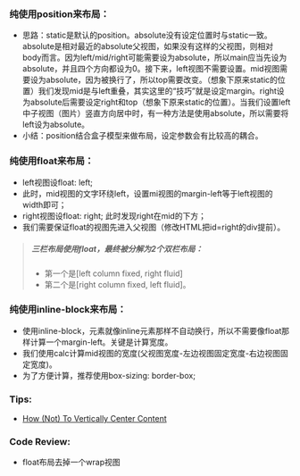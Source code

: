 

### 纯使用position来布局：

* 思路：static是默认的position。absolute没有设定位置时与static一致。absolute是相对最近的absolute父视图，如果没有这样的父视图，则相对body而言。因为left/mid/right可能需要设为absolute，所以main应当先设为absolute，并且四个方向都设为0。接下来，left视图不需要设置。mid视图需要设为absolute，因为被换行了，所以top需要改变。（想象下原来static的位置）我们发现mid是与left重叠，其实这里的“技巧”就是设定margin。right设为absolute后需要设定right和top（想象下原来static的位置）。当我们设置left中子视图（图片）竖直方向居中时，有一种方法是使用absolute，所以需要将left设为absolute。
* 小结：position结合盒子模型来做布局，设定参数会有比较高的耦合。


### 纯使用float来布局：
* left视图设float: left;
* 此时，mid视图的文字环绕left，设置mi视图的margin-left等于left视图的width即可；
* right视图设float: right; 此时发现right在mid的下方；
* 我们需要保证float的视图先进入父视图（修改HTML把id=right的div提前）。
> ##### 三栏布局使用float，最终被分解为2个双栏布局：
> * 第一个是[left column fixed, right fluid]
> * 第二个是[right column fixed, left fluid]。


### 纯使用inline-block来布局：
* 使用inline-block，元素就像inline元素那样不自动换行，所以不需要像float那样计算一个margin-left。关键是计算宽度。
* 我们使用calc计算mid视图的宽度(父视图宽度-左边视图固定宽度-右边视图固定宽度)。
* 为了方便计算，推荐使用box-sizing: border-box;


### Tips:
* [How (Not) To Vertically Center Content](http://phrogz.net/CSS/vertical-align/index.html)


### Code Review:
* float布局去掉一个wrap视图
